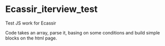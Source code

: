 # Ecassir_iterview_test
Test JS work for Ecassir

Code takes an array, parse it, basing on some conditions and build simple blocks on the html page.
